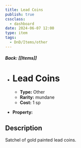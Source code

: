 ```yaml
---
title: Lead Coins
publish: true
cssclass:
  - dashboard
date: 2024-06-07 12:00
type: item
tags:
  - DnD/Items/other
---
```


##### Back: [[Items]]

- # Lead Coins

    - **Type:** Other
    - **Rarity:** mundane
    - **Cost:** 1 sp
- **Property:** 



## Description 

Satchel of gold painted lead coins.
